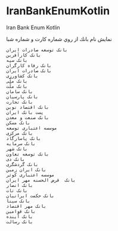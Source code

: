 # IranBankEnumKotlin
Iran Bank Enum Kotlin



نمايش نام بانك از روي شماره كارت و شماره شبا

    بانک توسعه صادرات ایران
    بانک کارآفرین
    بانک سپه
    بانک رفاه کارگران
    بانک صادرات ایران
    بانک کشاورزی
    بانک ملّی
    بانک ملّت
    بانک سامان
    بانک پارسیان
    بانک تجارت
    بانک اقتصاد نوین
    پست بانک ایران
    بانک صنعت و معدن
    بانک مسکن
    موسسه اعتباری توسعه
    بانک مرکزی
    بانک پاسارگاد
    بانک سرمایه
    بانک شهر
    بانک توسعه تعاون
    بانک دی
    بانک گردشگری
    بانک ایران زمین
    موسسه اعتباری کوثر
    بانک  قرض الحسنه مهر ایران
    بانک انصار
    بانک تات
    بانک حکمت ایرانیان
    بانک سینا
    بانک مهر اقتصاد
    بانک قوامین
    بانک آینده
    بانک رسالت


